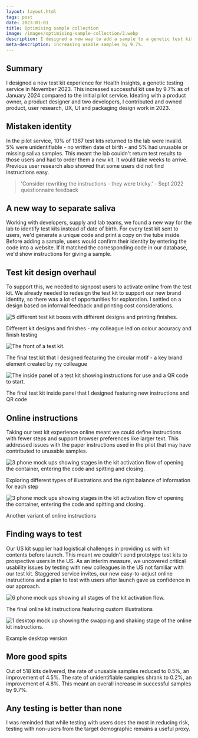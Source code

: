 ```yaml
---
layout: layout.html
tags: post
date: 2023-01-01
title: Optimising sample collection
image: /images/optimising-sample-collection/2.webp
description: I designed a new way to add a sample to a genetic test kit, increasing usable samples by 9.7%.
meta-description: increasing usable samples by 9.7%.
---
```


## Summary
I designed a new test kit experience for Health Insights, a genetic testing service in November 2023. This increased successful kit use by 9.7% as of January 2024 compared to the initial pilot service. Ideating with a product owner, a product designer and two developers, I contributed and owned product, user research, UX, UI and packaging design work in 2023.

## Mistaken identity
In the pilot service, 10% of 1367 test kits returned to the lab were invalid. 5% were unidentifiable - no written date of birth - and 5% had unusable or missing saliva samples. This meant the lab couldn't return test results to those users and had to order them a new kit. It would take weeks to arrive. Previous user research also showed that some users did not find instructions easy.

> 'Consider rewriting the instructions - they were tricky.' - Sept 2022 questionnaire feedback

## A new way to separate saliva
Working with developers, supply and lab teams, we found a new way for the lab to identify test kits instead of date of birth. For every test kit sent to users, we'd generate a unique code and print a copy on the tube inside. Before adding a sample, users would confirm their identity by entering the code into a website. If it matched the corresponding code in our database, we'd show instructions for giving a sample.

## Test kit design overhaul
To support this, we needed to signpost users to activate online from the test kit. We already needed to redesign the test kit to support our new brand identity, so there was a lot of opportunities for exploration. I settled on a design based on informal feedback and printing cost considerations.

![5 different test kit boxes with different designs and printing finishes.](/images/optimising-sample-collection/test-kits.jpeg)<figcaption> Different kit designs and finishes - my colleague led on colour accuracy and finish testing</figcaption>

![The front of a test kit.](/images/optimising-sample-collection/final-test-kit.jpg)<figcaption>The final test kit that I designed featuring the circular motif - a key brand element created by my colleague</figcaption>

![The inside panel of a test kit showing instructions for use and a QR code to start.](/images/optimising-sample-collection/test-kit-inside-panel.jpg)<figcaption>The final test kit inside panel that I designed featuring new instructions and QR code</figcaption>

## Online instructions
Taking our test kit experience online meant we could define instructions with fewer steps and support browser preferences like larger text. This addressed issues with the paper instructions used in the pilot that may have contributed to unusable samples.

![3 phone mock ups showing stages in the kit activation flow of opening the container, entering the code and spitting and closing.](/images/optimising-sample-collection/instructions-previous-1.png)<figcaption>Exploring different types of illustrations and the right balance of information for each step</figcaption>

![3 phone mock ups showing stages in the kit activation flow of opening the container, entering the code and spitting and closing.](/images/optimising-sample-collection/instructions-previous-2.png)<figcaption>Another variant of online instructions</figcaption>

## Finding ways to test
Our US kit supplier had logistical challenges in providing us with kit contents before launch. This meant we couldn't send prototype test kits to prospective users in the US. As an interim measure, we uncovered critical usability issues by testing with new colleagues in the US not familiar with our test kit. Staggered service invites, our new easy-to-adjust online instructions and a plan to test with users after launch gave us confidence in our approach.

![6 phone mock ups showing all stages of the kit activation flow.](/images/optimising-sample-collection/kit-activation-final-mobile.png)<figcaption>The final online kit instructions featuring custom illustrations</figcaption>

![1 desktop mock up showing the swapping and shaking stage of the online kit instructions.](/images/optimising-sample-collection/kit-activation-final-desktop.png)<figcaption>Example desktop version</figcaption>

## More good spits
Out of 518 kits delivered, the rate of unusable samples reduced to 0.5%, an improvement of 4.5%. The rate of unidentifiable samples shrank to 0.2%, an improvement of 4.8%. This meant an overall increase in successful samples by 9.7%.

## Any testing is better than none
I was reminded that while testing with users does the most in reducing risk, testing with non-users from the target demographic remains a useful proxy.
